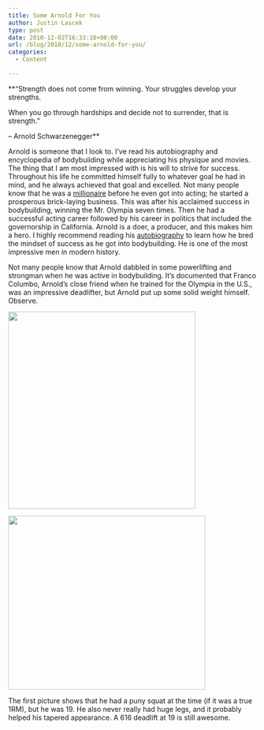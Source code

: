 ```yaml
---
title: Some Arnold For You
author: Justin Lascek
type: post
date: 2010-12-02T16:33:10+00:00
url: /blog/2010/12/some-arnold-for-you/
categories:
  - Content

---
```

**“Strength does not come from winning. Your struggles develop your strengths.
  
When you go through hardships and decide not to surrender, that is strength.”
  

  
– Arnold Schwarzenegger**
  

  
Arnold is someone that I look to. I&#8217;ve read his autobiography and encyclopedia of bodybuilding while appreciating his physique and movies. The thing that I am most impressed with is his will to strive for success. Throughout his life he committed himself fully to whatever goal he had in mind, and he always achieved that goal and excelled. Not many people know that he was a [millionaire][1] before he even got into acting; he started a prosperous brick-laying business. This was after his acclaimed success in bodybuilding, winning the Mr. Olympia seven times. Then he had a successful acting career followed by his career in politics that included the governorship in California. Arnold is a doer, a producer, and this makes him a hero. I highly recommend reading his [autobiography][2] to learn how he bred the mindset of success as he got into bodybuilding. He is one of the most impressive men in modern history.
  

  
Not many people know that Arnold dabbled in some powerlifting and strongman when he was active in bodybuilding. It&#8217;s documented that Franco Columbo, Arnold&#8217;s close friend when he trained for the Olympia in the U.S., was an impressive deadlifter, but Arnold put up some solid weight himself. Observe.
  

  
[<img data-attachment-id="3291" data-permalink="/blog/2010/12/some-arnold-for-you/arnold-dl/" data-orig-file="/2010/12/arnold-dl.jpg" data-orig-size="484,509" data-comments-opened="1" data-image-meta="{&quot;aperture&quot;:&quot;0&quot;,&quot;credit&quot;:&quot;Justin&quot;,&quot;camera&quot;:&quot;&quot;,&quot;caption&quot;:&quot;&quot;,&quot;created_timestamp&quot;:&quot;1291285798&quot;,&quot;copyright&quot;:&quot;&quot;,&quot;focal_length&quot;:&quot;0&quot;,&quot;iso&quot;:&quot;0&quot;,&quot;shutter_speed&quot;:&quot;0&quot;,&quot;title&quot;:&quot;&quot;}" data-image-title="arnold-dl" data-image-description="" data-medium-file="/2010/12/arnold-dl-380x400.jpg" data-large-file="/2010/12/arnold-dl.jpg" src="/2010/12/arnold-dl-380x400.jpg" alt="" title="arnold-dl" width="380" height="400" class="aligncenter size-medium wp-image-3291" srcset="/2010/12/arnold-dl-380x400.jpg 380w, /2010/12/arnold-dl.jpg 484w" sizes="(max-width: 380px) 100vw, 380px" />][3]
  

  
[<img data-attachment-id="3292" data-permalink="/blog/2010/12/some-arnold-for-you/arnold-deadlifting/" data-orig-file="/2010/12/arnold-deadlifting.jpg" data-orig-size="571,504" data-comments-opened="1" data-image-meta="{&quot;aperture&quot;:&quot;0&quot;,&quot;credit&quot;:&quot;&quot;,&quot;camera&quot;:&quot;&quot;,&quot;caption&quot;:&quot;&quot;,&quot;created_timestamp&quot;:&quot;0&quot;,&quot;copyright&quot;:&quot;&quot;,&quot;focal_length&quot;:&quot;0&quot;,&quot;iso&quot;:&quot;0&quot;,&quot;shutter_speed&quot;:&quot;0&quot;,&quot;title&quot;:&quot;&quot;}" data-image-title="arnold-deadlifting" data-image-description="" data-medium-file="/2010/12/arnold-deadlifting-400x353.jpg" data-large-file="/2010/12/arnold-deadlifting.jpg" src="/2010/12/arnold-deadlifting-400x353.jpg" alt="" title="arnold-deadlifting" width="400" height="353" class="aligncenter size-medium wp-image-3292" srcset="/2010/12/arnold-deadlifting-400x353.jpg 400w, /2010/12/arnold-deadlifting.jpg 571w" sizes="(max-width: 400px) 100vw, 400px" />][4]
  

  
The first picture shows that he had a puny squat at the time (if it was a true 1RM), but he was 19. He also never really had huge legs, and it probably helped his tapered appearance. A 616 deadlift at 19 is still awesome.

 [1]: http://www.associatedcontent.com/article/956561/arnold_schwarzenegger_man_of_success.html
 [2]: http://www.amazon.com/gp/product/0671797484/ref=pd_lpo_k2_dp_sr_1?pf_rd_p=486539851&pf_rd_s=lpo-top-stripe-1&pf_rd_t=201&pf_rd_i=0822522233&pf_rd_m=ATVPDKIKX0DER&pf_rd_r=0P715YS2J8X02E1JRHC9
 [3]: /2010/12/arnold-dl.jpg
 [4]: /2010/12/arnold-deadlifting.jpg
